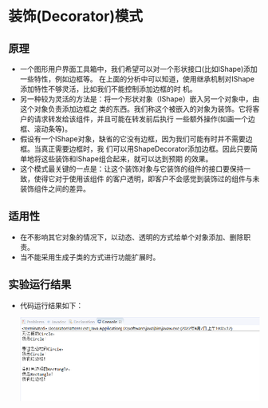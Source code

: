# 装饰(Decorator)模式

## 原理
- 一个图形用户界面工具箱中，我们希望可以对一个形状接口(比如IShape)添加一些特性，例如边框等。
在上面的分析中可以知道，使用继承机制对IShape添加特性不够灵活，比如我们不能控制添加边框的时
机。
- 另一种较为灵活的方法是：将一个形状对象（IShape）嵌入另一个对象中，由这个对象负责添加边框之
类的东西。我们称这个被嵌入的对象为装饰。它将客户的请求转发给该组件，并且可能在转发前后执行
一些额外操作(如画一个边框、滚动条等)。
- 假设有一个IShape对象，缺省的它没有边框，因为我们可能有时并不需要边框。当真正需要边框时，我
们可以用ShapeDecorator添加边框。因此只要简单地将这些装饰和IShape组合起来，就可以达到预期
的效果。
- 这个模式最关键的一点是：让这个装饰对象与它装饰的组件的接口要保持一致，使得它对于使用该组件
的客户透明，即客户不会感觉到装饰过的组件与未装饰组件之间的差异。

## 适用性
- 在不影响其它对象的情况下，以动态、透明的方式给单个对象添加、删除职责。
- 当不能采用生成子类的方式进行功能扩展时。

## 实验运行结果

- 代码运行结果如下：
  
  ![](./result.png)
